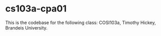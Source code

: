# cs103a-cpa01

This is the codebase for the following class: COSI103a, Timothy Hickey, Brandeis University.
